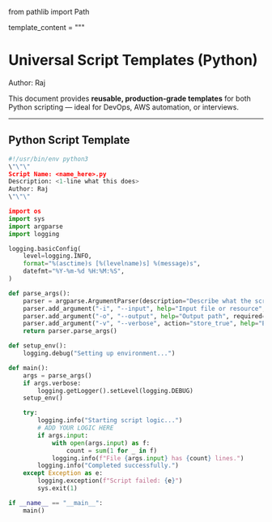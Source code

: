 from pathlib import Path

template_content = """
# Universal Script Templates (Python)
Author: Raj

This document provides **reusable, production-grade templates** for both Python scripting — ideal for DevOps, AWS automation, or interviews.

---

## Python Script Template

```python
#!/usr/bin/env python3
\"\"\"
Script Name: <name_here>.py
Description: <1-line what this does>
Author: Raj
\"\"\"

import os
import sys
import argparse
import logging

logging.basicConfig(
    level=logging.INFO,
    format="%(asctime)s [%(levelname)s] %(message)s",
    datefmt="%Y-%m-%d %H:%M:%S",
)

def parse_args():
    parser = argparse.ArgumentParser(description="Describe what the script does")
    parser.add_argument("-i", "--input", help="Input file or resource", required=False)
    parser.add_argument("-o", "--output", help="Output path", required=False)
    parser.add_argument("-v", "--verbose", action="store_true", help="Enable debug logging")
    return parser.parse_args()

def setup_env():
    logging.debug("Setting up environment...")

def main():
    args = parse_args()
    if args.verbose:
        logging.getLogger().setLevel(logging.DEBUG)
    setup_env()

    try:
        logging.info("Starting script logic...")
        # ADD YOUR LOGIC HERE
        if args.input:
            with open(args.input) as f:
                count = sum(1 for _ in f)
            logging.info(f"File {args.input} has {count} lines.")
        logging.info("Completed successfully.")
    except Exception as e:
        logging.exception(f"Script failed: {e}")
        sys.exit(1)

if __name__ == "__main__":
    main()
